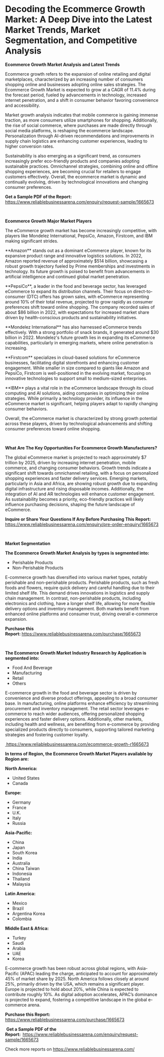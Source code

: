 <p><h1>Decoding the Ecommerce Growth Market: A Deep Dive into the Latest Market Trends, Market Segmentation, and Competitive Analysis</h1></p><p><strong>Ecommerce Growth Market Analysis and Latest Trends</strong></p>
<p><p>Ecommerce growth refers to the expansion of online retailing and digital marketplaces, characterized by an increasing number of consumers shopping online and businesses adopting online sales strategies. The Ecommerce Growth Market is expected to grow at a CAGR of 11.4% during the forecast period, fueled by advancements in technology, increased internet penetration, and a shift in consumer behavior favoring convenience and accessibility.</p><p>Market growth analysis indicates that mobile commerce is gaining immense traction, as more consumers utilize smartphones for shopping. Additionally, the rise of social commerce, where purchases are made directly through social media platforms, is reshaping the ecommerce landscape. Personalization through AI-driven recommendations and improvements in supply chain logistics are enhancing customer experiences, leading to higher conversion rates.</p><p>Sustainability is also emerging as a significant trend, as consumers increasingly prefer eco-friendly products and companies adopting sustainable practices. Omnichannel strategies, combining online and offline shopping experiences, are becoming crucial for retailers to engage customers effectively. Overall, the ecommerce market is dynamic and continually evolving, driven by technological innovations and changing consumer preferences.</p></p>
<p><strong>Get a Sample PDF of the Report:&nbsp;</strong> <a href="https://www.reliablebusinessarena.com/enquiry/request-sample/1665673?utm_campaign=2632&utm_medium=2&utm_source=Github&utm_content=ia&utm_term=09032025&utm_id=ecommerce-growth">https://www.reliablebusinessarena.com/enquiry/request-sample/1665673</a></p>
<p>&nbsp;</p>
<p><strong>Ecommerce Growth Major Market Players</strong></p>
<p><p>The eCommerce growth market has become increasingly competitive, with players like Mondelez International, PepsiCo, Amazon, Firstcom, and IBM making significant strides.</p><p>**Amazon** stands out as a dominant eCommerce player, known for its expansive product range and innovative logistics solutions. In 2022, Amazon reported revenue of approximately $514 billion, showcasing a robust growth trajectory fueled by Prime memberships and investments in technology. Its future growth is poised to benefit from advancements in artificial intelligence and continued global market penetration.</p><p>**PepsiCo**, a leader in the food and beverage sector, has leveraged eCommerce to expand its distribution channels. Their focus on direct-to-consumer (DTC) offers has grown sales, with eCommerce representing around 10% of their total revenue, projected to grow rapidly as consumer preferences shift toward online shopping. The company recorded sales of about $86 billion in 2022, with expectations for increased market share driven by health-conscious products and sustainability initiatives.</p><p>**Mondelez International** has also harnessed eCommerce trends effectively. With a strong portfolio of snack brands, it generated around $30 billion in 2022. Mondelez's future growth lies in expanding its eCommerce capabilities, particularly in emerging markets, where online penetration is increasing.</p><p>**Firstcom** specializes in cloud-based solutions for eCommerce businesses, facilitating digital storefronts and enhancing customer engagement. While smaller in size compared to giants like Amazon and PepsiCo, Firstcom is well-positioned in the evolving market, focusing on innovative technologies to support small to medium-sized enterprises.</p><p>**IBM** plays a vital role in the eCommerce landscape through its cloud computing and AI solutions, aiding companies in optimizing their online strategies. While primarily a technology provider, its influence in the eCommerce market is significant, helping players adapt to rapidly changing consumer behaviors.</p><p>Overall, the eCommerce market is characterized by strong growth potential across these players, driven by technological advancements and shifting consumer preferences toward online shopping.</p></p>
<p>&nbsp;</p>
<p><strong>What Are The Key Opportunities For Ecommerce Growth Manufacturers?</strong></p>
<p><p>The global eCommerce market is projected to reach approximately $7 trillion by 2025, driven by increasing internet penetration, mobile commerce, and changing consumer behaviors. Growth trends indicate a significant shift towards omnichannel retailing, with a focus on personalized shopping experiences and faster delivery services. Emerging markets, particularly in Asia and Africa, are showing robust growth due to expanding digital infrastructure and rising disposable incomes. Additionally, the integration of AI and AR technologies will enhance customer engagement. As sustainability becomes a priority, eco-friendly practices will likely influence purchasing decisions, shaping the future landscape of eCommerce.</p></p>
<p><strong>Inquire or Share Your Questions If Any Before Purchasing This Report:</strong> <a href="https://www.reliablebusinessarena.com/enquiry/pre-order-enquiry/1665673?utm_campaign=2632&utm_medium=2&utm_source=Github&utm_content=ia&utm_term=09032025&utm_id=ecommerce-growth">https://www.reliablebusinessarena.com/enquiry/pre-order-enquiry/1665673</a></p>
<p>&nbsp;</p>
<p><strong>Market Segmentation</strong></p>
<p><strong>The Ecommerce Growth Market Analysis by types is segmented into:</strong></p>
<p><ul><li>Perishable Products</li><li>Non-Perishable Products</li></ul></p>
<p><p>E-commerce growth has diversified into various market types, notably perishable and non-perishable products. Perishable products, such as fresh foods and flowers, require quick delivery and careful handling due to their limited shelf life. This demand drives innovations in logistics and supply chain management. In contrast, non-perishable products, including electronics and clothing, have a longer shelf life, allowing for more flexible delivery options and inventory management. Both markets benefit from enhanced online platforms and consumer trust, driving overall e-commerce expansion.</p></p>
<p><strong>Purchase this Report:&nbsp;</strong><a href="https://www.reliablebusinessarena.com/purchase/1665673?utm_campaign=2632&utm_medium=2&utm_source=Github&utm_content=ia&utm_term=09032025&utm_id=ecommerce-growth">https://www.reliablebusinessarena.com/purchase/1665673</a></p>
<p>&nbsp;</p>
<p><strong>The Ecommerce Growth Market Industry Research by Application is segmented into:</strong></p>
<p><ul><li>Food And Beverage</li><li>Manufacturing</li><li>Retail</li><li>Others</li></ul></p>
<p><p>E-commerce growth in the food and beverage sector is driven by convenience and diverse product offerings, appealing to a broad consumer base. In manufacturing, online platforms enhance efficiency by streamlining procurement and inventory management. The retail sector leverages e-commerce to reach wider audiences, offering personalized shopping experiences and faster delivery options. Additionally, other markets, including health and wellness, are benefiting from e-commerce by providing specialized products directly to consumers, supporting tailored marketing strategies and fostering customer loyalty.</p></p>
<p><a href="https://www.reliablebusinessarena.com/ecommerce-growth-r1665673?utm_campaign=2632&utm_medium=2&utm_source=Github&utm_content=ia&utm_term=09032025&utm_id=ecommerce-growth">&nbsp;https://www.reliablebusinessarena.com/ecommerce-growth-r1665673</a></p>
<p><strong>In terms of Region, the Ecommerce Growth Market Players available by Region are:</strong></p>
<p>
    <p> <strong> North America: </strong>
        <ul>
            <li>United States</li>
            <li>Canada</li>
        </ul>
        </p> 
    <p> <strong> Europe: </strong>
        <ul>
            <li>Germany</li>
            <li>France</li>
            <li>U.K.</li>
            <li>Italy</li>
            <li>Russia</li>
        </ul>
        </p> 
    <p> <strong> Asia-Pacific: </strong>
        <ul>
            <li>China</li>
            <li>Japan</li>
            <li>South Korea</li>
            <li>India</li>
            <li>Australia</li>
            <li>China Taiwan</li>
            <li>Indonesia</li>
            <li>Thailand</li>
            <li>Malaysia</li>
        </ul>
        </p> 
    <p> <strong> Latin America: </strong>
        <ul>
            <li>Mexico</li>
            <li>Brazil</li>
            <li>Argentina Korea</li>
            <li>Colombia</li>
        </ul>
        </p> 
    <p> <strong> Middle East & Africa: </strong>
        <ul>
            <li>Turkey</li>
            <li>Saudi</li>
            <li>Arabia</li>
            <li>UAE</li>
            <li>Korea</li>
        </ul>
    </p>
    </p>
<p><p>E-commerce growth has been robust across global regions, with Asia-Pacific (APAC) leading the charge, anticipated to account for approximately 45% of market share by 2025. North America follows closely at around 25%, primarily driven by the USA, which remains a significant player. Europe is projected to hold about 20%, while China is expected to contribute roughly 10%. As digital adoption accelerates, APAC’s dominance is projected to expand, fostering a competitive landscape in the global e-commerce arena.</p></p>
<p><strong>Purchase this Report: </strong><a href="https://www.reliablebusinessarena.com/purchase/1665673?utm_campaign=2632&utm_medium=2&utm_source=Github&utm_content=ia&utm_term=09032025&utm_id=ecommerce-growth">https://www.reliablebusinessarena.com/purchase/1665673</a></p>
<p>&nbsp;<strong>Get a Sample PDF of the Report:&nbsp;&nbsp;</strong><a href="https://www.reliablebusinessarena.com/enquiry/request-sample/1665673?utm_campaign=2632&utm_medium=2&utm_source=Github&utm_content=ia&utm_term=09032025&utm_id=ecommerce-growth">https://www.reliablebusinessarena.com/enquiry/request-sample/1665673</a></p>
<p><strong></strong></p>
<p>Check more reports on <a href="https://www.reliablebusinessarena.com/?utm_campaign=2632&utm_medium=2&utm_source=Github&utm_content=ia&utm_term=09032025&utm_id=ecommerce-growth">https://www.reliablebusinessarena.com/</a></p>